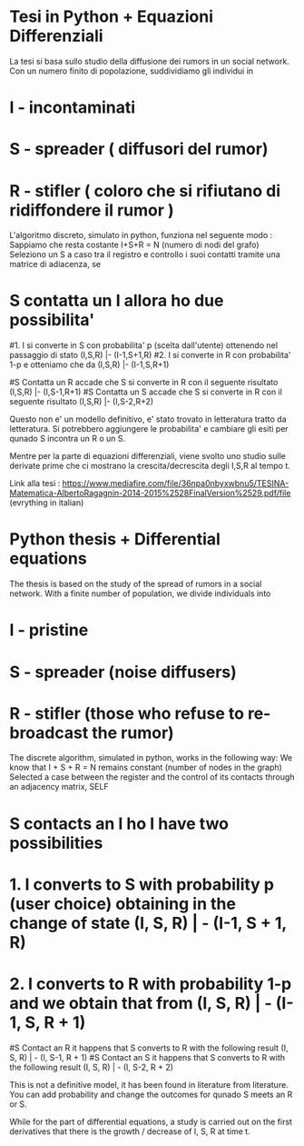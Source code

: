 

# Tesi in Python + Equazioni Differenziali
La tesi si basa sullo studio della diffusione dei rumors in un social network.
Con un numero finito di popolazione, suddividiamo gli individui in 
# I - incontaminati
# S - spreader ( diffusori del rumor)
# R - stifler ( coloro che si rifiutano di ridiffondere il rumor )

L'algoritmo discreto, simulato in python, funziona nel seguente modo :
Sappiamo che resta costante I+S+R = N (numero di nodi del grafo)
Seleziono un S a caso tra il registro e controllo i suoi contatti tramite una matrice di adiacenza,
se 

# S contatta un I allora ho due possibilita'   
#1.   I si converte in S con probabilita' p (scelta dall'utente) ottenendo nel passaggio di stato (I,S,R) |- (I-1,S+1,R)
#2.   I si converte in R con probabilita' 1-p e otteniamo che da (I,S,R) |-  (I-1,S,R+1)

#S Contatta un R  accade che S si converte in R con il seguente risultato (I,S,R) |- (I,S-1,R+1)
#S Contatta un S accade che S si converte in R con il seguente risultato (I,S,R)  |- (I,S-2,R+2)

Questo non e' un modello definitivo, e' stato trovato in letteratura tratto da letteratura.
Si potrebbero aggiungere le probabilita' e cambiare gli esiti per qunado S incontra un R o un S.

Mentre per la parte di equazioni differenziali, viene svolto uno studio sulle derivate prime
che ci mostrano la crescita/decrescita degli I,S,R al tempo t.

Link alla tesi : https://www.mediafire.com/file/36npa0nbyxwbnu5/TESINA-Matematica-AlbertoRagagnin-2014-2015%2528FinalVersion%2529.pdf/file  (evrything in italian)


# Python thesis + Differential equations
The thesis is based on the study of the spread of rumors in a social network.
With a finite number of population, we divide individuals into
# I - pristine
# S - spreader (noise diffusers)
# R - stifler (those who refuse to re-broadcast the rumor)

The discrete algorithm, simulated in python, works in the following way:
We know that I + S + R = N remains constant (number of nodes in the graph)
Selected a case between the register and the control of its contacts through an adjacency matrix,
SELF

# S contacts an I ho I have two possibilities
# 1. I converts to S with probability p (user choice) obtaining in the change of state (I, S, R) | - (I-1, S + 1, R)
# 2. I converts to R with probability 1-p and we obtain that from (I, S, R) | - (I-1, S, R + 1)

#S Contact an R it happens that S converts to R with the following result (I, S, R) | - (I, S-1, R + 1)
#S Contact an S it happens that S converts to R with the following result (I, S, R) | - (I, S-2, R + 2)

This is not a definitive model, it has been found in literature from literature.
You can add probability and change the outcomes for qunado S meets an R or S.

While for the part of differential equations, a study is carried out on the first derivatives
that there is the growth / decrease of I, S, R at time t.
